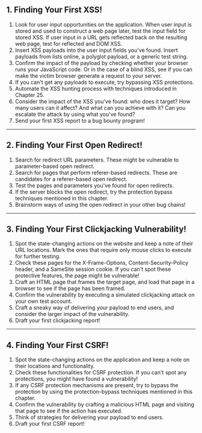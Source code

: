 ## 1. Finding Your First XSS!
1. Look for user input opportunities on the application. When user input is stored and used to construct a web page later, test the input field for stored XSS. If user input in a URL gets reflected back on the resulting web page, test for reflected and DOM XSS.
2. Insert XSS payloads into the user input fields you've found. Insert payloads from lists online, a polyglot payload, or a generic test string.
3. Confirm the impact of the payload by checking whether your browser runs your JavaScript code. Or in the case of a blind XSS, see if you can make the victim browser generate a request to your server.
4. If you can't get any payloads to execute, try bypassing XSS protections.
5. Automate the XSS hunting process with techniques introduced in Chapter 25.
6. Consider the impact of the XSS you've found: who does it target? How 
many users can it affect? And what can you achieve with it? Can you escalate the attack by using what you've found?
7. Send your first XSS report to a bug bounty program!

---

## 2. Finding Your First Open Redirect!
1. Search for redirect URL parameters. These might be vulnerable to parameter-based open redirect.
2. Search for pages that perform referer-based redirects. These are candidates for a referer-based open redirect.
3. Test the pages and parameters you've found for open redirects.
4. If the server blocks the open redirect, try the protection bypass techniques mentioned in this chapter.
5. Brainstorm ways of using the open redirect in your other bug chains!

---

## 3. Finding Your First Clickjacking Vulnerability!
1. Spot the state-changing actions on the website and keep a note of their URL locations. Mark the ones that require only mouse clicks to execute for further testing. 
2. Check these pages for the X-Frame-Options, Content-Security-Policy header, and a SameSite session cookie. If you can't spot these protective features, the page might be vulnerable!
3. Craft an HTML page that frames the target page, and load that page in 
a browser to see if the page has been framed.
4. Confirm the vulnerability by executing a simulated clickjacking attack on your own test account. 
5. Craft a sneaky way of delivering your payload to end users, and consider the larger impact of the vulnerability.
6. Draft your first clickjacking report!

---

## 4. Finding Your First CSRF!
1. Spot the state-changing actions on the application and keep a note on 
their locations and functionality.
2. Check these functionalities for CSRF protection. If you can't spot any 
protections, you might have found a vulnerability!
3. If any CSRF protection mechanisms are present, try to bypass the protection by using the protection-bypass techniques mentioned in this chapter.
4. Confirm the vulnerability by crafting a malicious HTML page and visiting that page to see if the action has executed.
5. Think of strategies for delivering your payload to end users.
6. Draft your first CSRF report!
